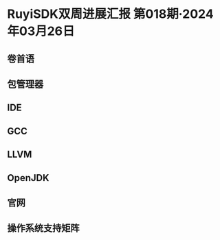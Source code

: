 # RuyiSDK双周进展汇报  第018期·2024年03月26日

## 卷首语


## 包管理器


## IDE


## GCC


## LLVM


## OpenJDK


## 官网


## 操作系统支持矩阵
